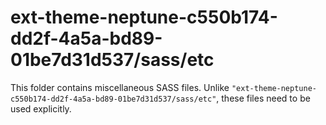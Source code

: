 # ext-theme-neptune-c550b174-dd2f-4a5a-bd89-01be7d31d537/sass/etc

This folder contains miscellaneous SASS files. Unlike `"ext-theme-neptune-c550b174-dd2f-4a5a-bd89-01be7d31d537/sass/etc"`, these files
need to be used explicitly.
